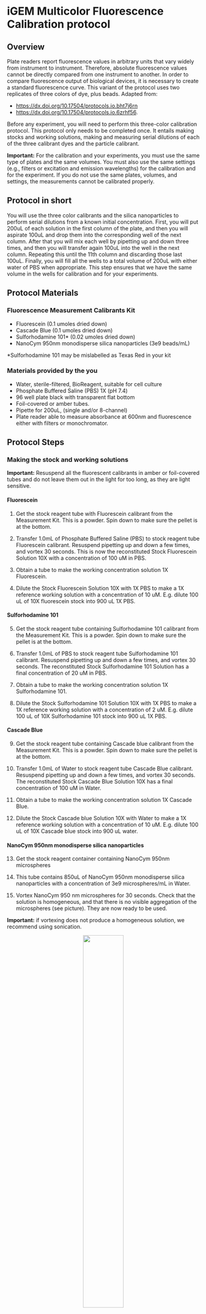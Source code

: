# iGEM Multicolor Fluorescence Calibration protocol

## Overview
Plate readers report fluorescence values in arbitrary units that vary widely from instrument to instrument. 
Therefore, absolute fluorescence values cannot be directly compared from one instrument to another. 
In order to compare fluorescence output of biological devices, it is necessary to create a standard fluorescence curve. 
This variant of the protocol uses two replicates of three colors of dye, plus beads. Adapted from:
- https://dx.doi.org/10.17504/protocols.io.bht7j6rn
- https://dx.doi.org/10.17504/protocols.io.6zrhf56.

Before any experiment, you will need to perform this three-color calibration protocol. 
This protocol only needs to be completed once. 
It entails making stocks and working solutions, making and measuring serial dilutions of each of the three calibrant dyes and the particle calibrant.

**Important:** For the calibration and your experiments, you must use the same type of plates and the same volumes. 
You must also use the same settings (e.g., filters or excitation and emission wavelengths) for the calibration and for the experiment. 
If you do not use the same plates, volumes, and settings, the measurements cannot be calibrated properly.

## Protocol in short
You will use the three color calibrants and the silica nanoparticles to perform serial dilutions from a known initial concentration. 
First, you will put 200uL of each solution in the first column of the plate, and then you will aspirate 100uL and drop them into the corresponding well of the next column. 
After that you will mix each well by pipetting up and down three times, and then you will transfer again 100uL into the well in the next column. 
Repeating this until the 11th column and discarding those last 100uL. 
Finally, you will fill all the wells to a total volume of 200uL with either water of PBS when appropriate. 
This step ensures that we have the same volume in the wells for calibration and for your experiments.

## Protocol Materials
### Fluorescence Measurement Calibrants Kit
- Fluorescein (0.1 umoles dried down)
- Cascade Blue (0.1 umoles dried down)
- Sulforhodamine 101* (0.02 umoles dried down)
- NanoCym 950nm monodisperse silica nanoparticles (3e9 beads/mL)

*Sulforhodamine 101 may be mislabelled as Texas Red in your kit

### Materials provided by the you
- Water, sterile-filtered, BioReagent, suitable for cell culture
- Phosphate Buffered Saline (PBS) 1X (pH 7.4)
- 96 well plate black with transparent flat bottom
- Foil-covered or amber tubes.
- Pipette for 200uL, (single and/or 8-channel)
- Plate reader able to measure absorbance at 600nm and fluorescence either with filters or monochromator.

## Protocol Steps
### Making the stock and working solutions
**Important:** Resuspend all the fluorescent calibrants in amber or foil-covered tubes and do not leave them out in the light for too long, as they are light sensitive.

#### Fluorescein
1. Get the stock reagent tube with Fluorescein calibrant from the Measurement Kit. 
This is a powder. 
Spin down to make sure the pellet is at the bottom.

2. Transfer 1.0mL of Phosphate Buffered Saline (PBS) to stock reagent tube Fluorescein calibrant. 
Resuspend pipetting up and down a few times, and vortex 30 seconds. 
This is now the reconstituted Stock Fluorescein Solution 10X with a concentration of 100 uM in PBS.

3. Obtain a tube to make the working concentration solution 1X Fluorescein.

4. Dilute the Stock Fluorescein Solution 10X with 1X PBS to make a 1X reference working solution with a concentration of 10 uM. E.g. dilute 100 uL of 10X fluorescein stock into 900 uL 1X PBS.

#### Sulforhodamine 101 
5. Get the stock reagent tube containing Sulforhodamine 101 calibrant from the Measurement Kit. 
This is a powder. 
Spin down to make sure the pellet is at the bottom.

6. Transfer 1.0mL of PBS to stock reagent tube Sulforhodamine 101 calibrant. 
Resuspend pipetting up and down a few times, and vortex 30 seconds. 
The reconstituted Stock Sulforhodamine 101 Solution has a final concentration of 20 uM in PBS.

7. Obtain a tube to make the working concentration solution 1X Sulforhodamine 101.

8. Dilute the Stock Sulforhodamine 101 Solution 10X with 1X PBS to make a 1X reference working solution with a concentration of 2 uM. E.g. dilute 100 uL of 10X Sulforhodamine 101 stock into 900 uL 1X PBS.

#### Cascade Blue 
9. Get the stock reagent tube containing Cascade blue calibrant from the Measurement Kit. 
This is a powder. 
Spin down to make sure the pellet is at the bottom.

10. Transfer 1.0mL of Water to stock reagent tube Cascade Blue calibrant. 
Resuspend pipetting up and down a few times, and vortex 30 seconds. 
The reconstituted Stock Cascade Blue Solution 10X has a final concentration of 100 uM in Water.

11. Obtain a tube to make the working concentration solution 1X Cascade Blue.

12. Dilute the Stock Cascade blue Solution 10X with Water to make a 1X reference working solution with a concentration of 10 uM. E.g. dilute 100 uL of 10X Cascade blue stock into 900 uL water.

#### NanoCym 950nm monodisperse silica nanoparticles
13. Get the stock reagent container containing NanoCym 950nm microspheres

14. This tube contains 850uL of NanoCym 950nm monodisperse silica nanoparticles with a concentration of 3e9 microspheres/mL in Water.

15. Vortex NanoCym 950 nm microspheres for 30 seconds. 
Check that the solution is homogeneous, and that there is no visible aggregation of the microspheres (see picture). 
They are now ready to be used. 

**Important:** if vortexing does not produce a homogeneous solution, we recommend using sonication. 

<center>
<figure>
<img src="assets/images/microsphere-aggregate.jpg" width=50% />
<figcaption>
Pictured: An aggregation of microspheres at the bottom of the tube. Vortex this tube. If the aggregate persists after vortexing then sonicate. 
</figcaption>
</figure>
</center>

## Calibration Protocol 
### Serial Dilution
16. Prepare a 96 well microplate and label it as Calibration Plate

17. Transfer 100.0uL of PBS to wells A2:D12 of calibration plate. 
Column 12 has the blanks.

18. Transfer 100.0uL of Water to wells E2:H12 of calibration plate. 
Column 12 has the blanks.

19. Transfer 200.0uL of Fluorescein 1X solution to wells A1 and B1 of calibration plate.

20. Transfer 200.0uL of Sulforhodamine 101 1X solution to wells C1 and D1 of calibration plate.

21. Transfer 200.0uL of Cascade blue 1X solution to wells E1 and F1 of calibration plate.

22. Transfer 200.0uL of NanoCym 950nm monodisperse silica nanoparticles to wells G1 and H1 of calibration plate.

23. Perform a series of 10 2-fold dilutions from the first column of calibration plate (this should have already Fluorescein in wells A1 and B1, Sulforhodamine 101 in wells C1 and D1, Cascade Blue in the wells E1 and F1, NanoCym 950nm monodisperse silica nanoparticles in the wells G1 and H1), using PBS or Water (already prefilled) as diluent to a final volume of 200.0uL in wells A1:G:11 of calibration plate. 
For each of the ten steps transfer 100uL from the initial column into the next one and pipette up and down 3X to ensure the dilution is mixed homogeneously before the next transfer. 
This can be performed with a 8-channel pipette easily or with a single channel pipette.
<center>
<figure>
<img src="assets/images/calibration-dilution.png" width=100% />
<figcaption>
Pictured: Serial dilution of fluorescein in 96well plate. 
</figcaption>
</figure>
</center>

24. Discard 100.0uL from wells A11:H11 of calibration plate. 
This step ensures that all wells contain the same volume (100uL). 

25. Transfer 100.0uL of PBS to wells A1:D12 of calibration plate. 
This will bring all wells to volume 200uL. Pipette up and down 3X to ensure the dilution is mixed homogeneously

26. Transfer 100.0uL of Water to wells E1:H12 of calibration plate. 
This will bring all wells to volume 200uL. Pipette up and down 3X to ensure the dilution is mixed homogeneously

The Calibration Plate should look like this:
<center>
<figure>
<img src="assets/images/calibration-platemap.png" width=75% />
<figcaption>
Pictured: Final plate, with serial dilutions of all three color calibrants and the silica nanoparticles. Each well holds 200uL. Column 12 is entirely blanks (A12:D12 PBS and E12:H12 Water).
</figcaption>
</figure>
</center>

### Measurement
28. Measure Fluorescein (green) fluorescence of calibration plate (wells A1:B12) with excitation wavelength of 488.0nm and emission filter of 530.0nm and 30.0nm bandpass.

29. Measure Sulforhodamine 101 (red) fluorescence of calibration plate (wells C1:C12 and D1:D12) with excitation wavelength of 561.0nm and emission filter of 610.0nm and 20.0nm bandpass.

30. Measure Cascade blue (blue) fluorescence of calibration plate (wells E1:E12 and F1:F12) with excitation wavelength of 405.0nm and emission filter of 450.0nm and 50.0nm bandpass.

31. Measure NanoCym 950nm monodisperse silica nanoparticles absorbance of calibration plate (wells G1:G12 and H1:H12) at 600.0nm.

32. Import data for fluorescein fluorescence, sulforhodamine 101 fluorescence, cascade blue fluorescence, and absorbance measurements into the [provided Excel file]().

**Note:** If your equipment does not have the exact wavelengths of bandpass wavelengths, choose the nearest one and take note.

Protocol version: 4.0